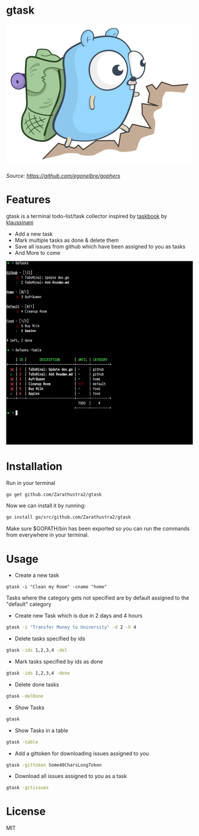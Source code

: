 # gtask

![gtask Logo](./__assets/index.svg)


###### Source: https://github.com/egonelbre/gophers

# Features
gtask is a terminal todo-list/task collector inspired by [taskbook](https://github.com/klaussinani/taskbook) by [klaussinani](https://github.com/klaussinani)

* Add a new task
* Mark multiple tasks as done & delete them
* Save all issues from github which have been assigned to you as tasks
* And More to come

![Example](./__assets/output_example.png)

# Installation
Run in your terminal
```bash
go get github.com/Zarathustra2/gtask
```
Now we can install it by running:

```bash
go install go/src/github.com/Zarathustra2/gtask
```

Make sure $GOPATH/bin has been exported so you can run the commands from everywhere in your
terminal.

# Usage

* Create a new task

```
gtask -i "Clean my Room" -cname "home"
```
Tasks where the category gets not specified are by default assigned to the "default" category

* Create new Task which is due in 2 days and 4 hours
```bash
gtask -i "Transfer Money to University" -d 2 -h 4
```

* Delete tasks specified by ids
```bash
gtask -ids 1,2,3,4 -del
```

* Mark tasks specified by ids as done
```bash
gtask -ids 1,2,3,4 -done
```

* Delete done tasks
```bash
gtask -delDone
```

* Show Tasks
```bash
gtask
```

* Show Tasks in a table
```bash
gtask -table
```

* Add a gittoken for downloading issues assigned to you
```bash
gtask -gittoken Some40CharsLongToken
```

* Download all issues assigned to you as a task
```bash
gtask -gitissues
```


# License

MIT
